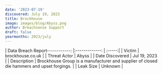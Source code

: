 ```yaml
---
date: '2023-07-19'
discovered: July 19, 2023
title: Brockhouse
image: images/blog/Abyss.png
author: Breachsense Support
draft: false
yearmonths: 2023/july
---
```


| Data Breach Report------------:     |:-------------:    | :-----:|
| Victim      | brockhouse.co.uk      | 
| Threat Actor      | Abyss      | 
| Date Discovered      | Jul 19, 2023      | 
| Description      | Brockhouse Group is a manufacturer and supplier of closed die hammers and upset forgings.      | 
| Leak Size      | Unknown      | 

